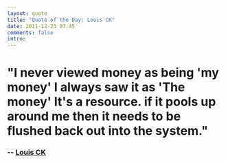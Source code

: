 ```yaml
---
layout: quote
title: "Quote of the Day: Louis CK"
date: 2011-12-23 07:45
comments: false
intro: 
---
```

# "I never viewed money as being 'my money' I always saw it as 'The money' It's a resource. if it pools up around me then it needs to be flushed back out into the system."
### -- [Louis CK][author]

[author]: https://buy.louisck.net/news 

